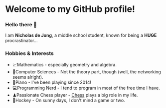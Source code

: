 # Welcome to my GitHub profile!
### Hello there 👋
I am **Nicholas de Jong**, a middle school student, known for being a **HUGE** procrastinator...
### Hobbies & Interests
- 📈Mathematics - especially geometry and algebra.
- 💾Computer Sciences - Not the theory part, though (well, the networking seems alright).
- 🎹Piano - I've been playing since 2014!
- 💻Programming Nerd - I tend to program in most of the free time I have.
- ♟Passionate Chess player - [Chess](https://lichess.org/nickacide) plays a big role in my life.
- 🏑Hockey - On sunny days, I don't mind a game or two.
